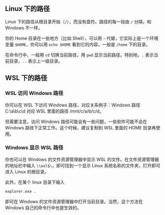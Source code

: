 ## Linux 下的路径

Linux 下的路径从根目录开始（`/`），而没有盘符。路径的每一段由 `/` 分隔，和 Windows 不一样。

你的 Home 目录在一些地方（比如 Shell），可以用 `~` 代替，它实际上是一个环境变量 `$HOME`，你可以用 `echo $HOME` 看到它的内容，一般是 `/home` 下的目录。

在命令行中，一般用 `cd` 切换当前路径，用 `pwd` 显示当前路径。特别地，`.` 表示当前目录，`..` 表示上一级目录。

## WSL 下的路径

### WSL 访问 Windows 路径

你可以在 WSL 下访问 Windows 路径，对应关系例子：Windows 路径 C:\a\b\c\d 对应 WSL 里面的路径 /mnt/c/a/b/c/d。

但需要注意，访问 Windows 路径可能会有一些问题，一些软件可能不会在 Windows 路径下正常工作。这个时候，建议复制到 WSL 里面的 HOME 目录再使用。

### Windows 显示 WSL 路径

你也可以在 Windows 的文件资源管理器中显示 WSL 的文件。在文件资源管理器的地址栏中输入 `\\wsl$\`，即可找到一个显示 Linux 系统名称的文件夹，打开即可进入 Linux 的根目录。

此外，在某个 linux 目录下输入

```bash
explorer.exe .
```

即可在 Windows 的文件资源管理器中打开当前目录。当然，这个方法在 Windows 自己的命令行中也是生效的。
